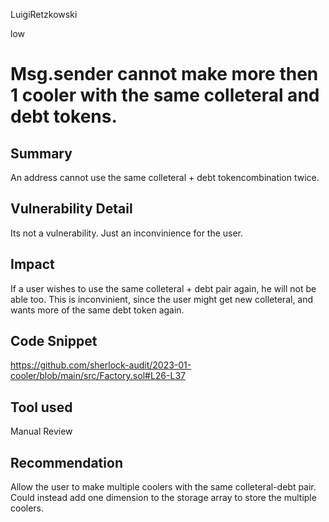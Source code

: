 LuigiRetzkowski

low

# Msg.sender cannot make more then 1 cooler with the same colleteral and debt tokens.

## Summary
An address cannot use the same colleteral + debt tokencombination  twice.

## Vulnerability Detail
Its not a vulnerability. Just an inconvinience for the user.


## Impact
If a user wishes to use the same colleteral + debt pair again, he will not be able too. This is inconvinient, since the user might get new colleteral, and wants more of the same debt token again.

## Code Snippet
https://github.com/sherlock-audit/2023-01-cooler/blob/main/src/Factory.sol#L26-L37

## Tool used
Manual Review

## Recommendation
Allow the user to make multiple coolers with the same colleteral-debt pair. Could instead add one dimension to the storage array to store the multiple coolers.